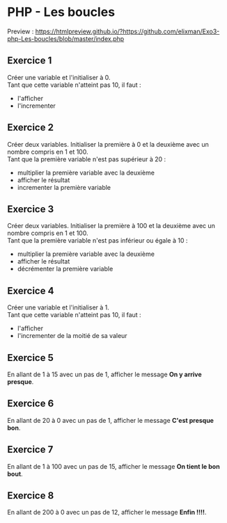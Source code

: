 # PHP - Les boucles

Preview : https://htmlpreview.github.io/?https://github.com/elixman/Exo3-php-Les-boucles/blob/master/index.php

## Exercice 1
Créer une variable et l'initialiser à 0.  
Tant que cette variable n'atteint pas 10, il faut :
- l'afficher
- l'incrementer

## Exercice 2
Créer deux variables. Initialiser la première à 0 et la deuxième avec un nombre compris en 1 et 100.  
Tant que la première variable n'est pas supérieur à 20 :
- multiplier la première variable avec la deuxième
- afficher le résultat
- incrementer la première variable

## Exercice 3
Créer deux variables. Initialiser la première à 100 et la deuxième avec un nombre compris en 1 et 100.  
Tant que la première variable n'est pas inférieur ou égale à 10 :
- multiplier la première variable avec la deuxième
- afficher le résultat
- décrémenter la première variable

## Exercice 4
Créer une variable et l'initialiser à 1.  
Tant que cette variable n'atteint pas 10, il faut :
- l'afficher
- l'incrementer de la moitié de sa valeur

## Exercice 5
En allant de 1 à 15 avec un pas de 1, afficher le message **On y arrive presque**.

## Exercice 6
En allant de 20 à 0 avec un pas de 1, afficher le message **C'est presque bon**.

## Exercice 7
En allant de 1 à 100 avec un pas de 15, afficher le message **On tient le bon bout**.

## Exercice 8
En allant de 200 à 0 avec un pas de 12, afficher le message **Enfin !!!!**.
